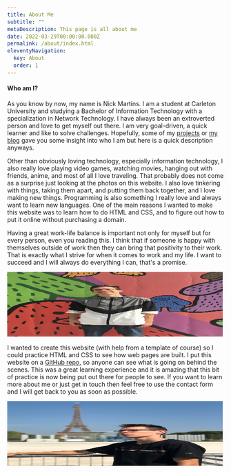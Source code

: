 ```yaml
---
title: About Me
subtitle: ""
metaDescription: This page is all about me
date: 2022-03-29T00:00:00.000Z
permalink: /about/index.html
eleventyNavigation:
  key: About
  order: 1
---
```

#### Who am I?

As you know by now, my name is Nick Martins. I am a student at Carleton University and studying a Bachelor of Information Technology with a specialization in Network Technology. I have always been an extroverted person and love to get myself out there.  I am very goal-driven, a quick learner and like to solve challenges. Hopefully, some of my [projects](https://nickmartins.netlify.app/projects/) or [my blog](https://nickmartins.netlify.app/blog/) gave you some insight into who I am but here is a quick description anyways.

Other than obviously loving technology, especially information technology, I also really love playing video games, watching movies, hanging out with friends, anime, and most of all I love traveling. That probably does not come as a surprise just looking at the photos on this website. I also love tinkering with things, taking them apart, and putting them back together, and I love making new things. Programming is also something I really love and always want to learn new languages. One of the main reasons I wanted to make this website was to learn how to do HTML and CSS, and to figure out how to put it online without purchasing a domain.

Having a great work-life balance is important not only for myself but for every person, even you reading this. I think that if someone is happy with themselves outside of work then they can bring that positivity to their work. That is exactly what I strive for when it comes to work and my life. I want to succeed and I will always do everything I can, that's a promise.

<img src="/static/img/img_2272.jpg" width="500" height="150" class="center">

I wanted to create this website (with help from a template of course) so I could practice HTML and CSS to see how web pages are built. I put this website on a [GitHub repo](https://github.com/nick-martins/nickmar-netlify-website), so anyone can see what is going on behind the scenes. This was a great learning experience and it is amazing that this bit of practice is now being put out there for people to see. If you want to learn more about me or just get in touch then feel free to use the contact form and I will get back to you as soon as possible.

<img src="/static/img/img_9822.jpg" width="500" height="150" class="center">